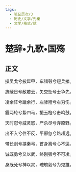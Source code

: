 ```yaml
---
tags:
  - 笔记层次/3
  - 历史/文学/先秦
  - 文学/格式/赋
---
```


# 楚辞•九歌•国殇

## 正文

操吴戈兮披犀甲，车错毂兮短兵接。

旌蔽日兮敌若云，矢交坠兮士争先。

凌余阵兮躐余行，左骖殪兮右刃伤。

霾两轮兮絷四马，援玉枹兮击鸣鼓。

天时怼兮威灵怒，严杀尽兮弃原野。

出不入兮往不反，平原忽兮路超远。

带长剑兮挟秦弓，首身离兮心不惩。

诚既勇兮又以武，终刚强兮不可凌。

身既死兮神以灵，魂魄毅兮为鬼雄。

